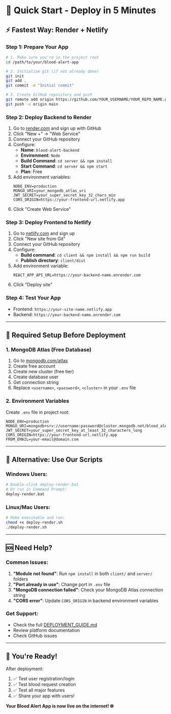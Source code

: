 # 🚀 Quick Start - Deploy in 5 Minutes

## ⚡ **Fastest Way: Render + Netlify**

### **Step 1: Prepare Your App**
```bash
# 1. Make sure you're in the project root
cd /path/to/your/blood-alert-app

# 2. Initialize git (if not already done)
git init
git add .
git commit -m "Initial commit"

# 3. Create GitHub repository and push
git remote add origin https://github.com/YOUR_USERNAME/YOUR_REPO_NAME.git
git push -u origin main
```

### **Step 2: Deploy Backend to Render**
1. Go to [render.com](https://render.com) and sign up with GitHub
2. Click "New +" → "Web Service"
3. Connect your GitHub repository
4. Configure:
   - **Name**: `blood-alert-backend`
   - **Environment**: `Node`
   - **Build Command**: `cd server && npm install`
   - **Start Command**: `cd server && npm start`
   - **Plan**: Free
5. Add environment variables:
   ```
   NODE_ENV=production
   MONGO_URI=your_mongodb_atlas_uri
   JWT_SECRET=your_super_secret_key_32_chars_min
   CORS_ORIGIN=https://your-frontend-url.netlify.app
   ```
6. Click "Create Web Service"

### **Step 3: Deploy Frontend to Netlify**
1. Go to [netlify.com](https://netlify.com) and sign up
2. Click "New site from Git"
3. Connect your GitHub repository
4. Configure:
   - **Build command**: `cd client && npm install && npm run build`
   - **Publish directory**: `client/dist`
5. Add environment variable:
   ```
   REACT_APP_API_URL=https://your-backend-name.onrender.com
   ```
6. Click "Deploy site"

### **Step 4: Test Your App**
- Frontend: `https://your-site-name.netlify.app`
- Backend: `https://your-backend-name.onrender.com`

---

## 🔧 **Required Setup Before Deployment**

### **1. MongoDB Atlas (Free Database)**
1. Go to [mongodb.com/atlas](https://mongodb.com/atlas)
2. Create free account
3. Create new cluster (free tier)
4. Create database user
5. Get connection string
6. Replace `<username>`, `<password>`, `<cluster>` in your `.env` file

### **2. Environment Variables**
Create `.env` file in project root:
```env
NODE_ENV=production
MONGO_URI=mongodb+srv://username:password@cluster.mongodb.net/blood_alert_mvp
JWT_SECRET=your_super_secret_key_at_least_32_characters_long
CORS_ORIGIN=https://your-frontend-url.netlify.app
FROM_EMAIL=your-email@domain.com
```

---

## 🎯 **Alternative: Use Our Scripts**

### **Windows Users:**
```bash
# Double-click deploy-render.bat
# Or run in Command Prompt:
deploy-render.bat
```

### **Linux/Mac Users:**
```bash
# Make executable and run:
chmod +x deploy-render.sh
./deploy-render.sh
```

---

## 🆘 **Need Help?**

### **Common Issues:**
1. **"Module not found"**: Run `npm install` in both `client/` and `server/` folders
2. **"Port already in use"**: Change port in `.env` file
3. **"MongoDB connection failed"**: Check your MongoDB Atlas connection string
4. **"CORS error"**: Update `CORS_ORIGIN` in backend environment variables

### **Get Support:**
- Check the full [DEPLOYMENT_GUIDE.md](DEPLOYMENT_GUIDE.md)
- Review platform documentation
- Check GitHub issues

---

## 🎉 **You're Ready!**

After deployment:
1. ✅ Test user registration/login
2. ✅ Test blood request creation
3. ✅ Test all major features
4. ✅ Share your app with users!

**Your Blood Alert App is now live on the internet! 🌐**
